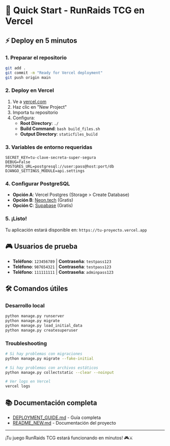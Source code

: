 # 🚀 Quick Start - RunRaids TCG en Vercel

## ⚡ Deploy en 5 minutos

### 1. Preparar el repositorio
```bash
git add .
git commit -m "Ready for Vercel deployment"
git push origin main
```

### 2. Deploy en Vercel
1. Ve a [vercel.com](https://vercel.com)
2. Haz clic en "New Project"
3. Importa tu repositorio
4. Configura:
   - **Root Directory**: `./`
   - **Build Command**: `bash build_files.sh`
   - **Output Directory**: `staticfiles_build`

### 3. Variables de entorno requeridas
```env
SECRET_KEY=tu-clave-secreta-super-segura
DEBUG=False
POSTGRES_URL=postgresql://user:pass@host:port/db
DJANGO_SETTINGS_MODULE=api.settings
```

### 4. Configurar PostgreSQL
- **Opción A**: Vercel Postgres (Storage > Create Database)
- **Opción B**: [Neon.tech](https://neon.tech) (Gratis)
- **Opción C**: [Supabase](https://supabase.com) (Gratis)

### 5. ¡Listo!
Tu aplicación estará disponible en: `https://tu-proyecto.vercel.app`

## 🎮 Usuarios de prueba
- **Teléfono**: `123456789` | **Contraseña**: `testpass123`
- **Teléfono**: `987654321` | **Contraseña**: `testpass123`
- **Teléfono**: `111111111` | **Contraseña**: `adminpass123`

## 🛠️ Comandos útiles

### Desarrollo local
```bash
python manage.py runserver
python manage.py migrate
python manage.py load_initial_data
python manage.py createsuperuser
```

### Troubleshooting
```bash
# Si hay problemas con migraciones
python manage.py migrate --fake-initial

# Si hay problemas con archivos estáticos
python manage.py collectstatic --clear --noinput

# Ver logs en Vercel
vercel logs
```

## 📚 Documentación completa
- [DEPLOYMENT_GUIDE.md](./DEPLOYMENT_GUIDE.md) - Guía completa
- [README_NEW.md](./README_NEW.md) - Documentación del proyecto

---

¡Tu juego RunRaids TCG estará funcionando en minutos! 🎮⚔️
